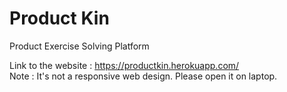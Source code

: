 # Product Kin
Product Exercise Solving Platform

Link to the website : https://productkin.herokuapp.com/  
Note : It's not a responsive web design. Please open it on laptop. 
